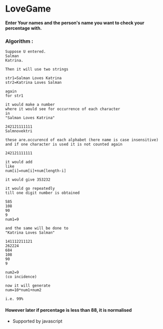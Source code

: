 # LoveGame

**Enter Your names and the person's name you want to check your percentage with.**

### Algorithm : 
```
Suppose U entered.
Salman
Katrina.

Then it will use two strings

str1=Salman Loves Katrina
str2=Katrina Loves Salman

again
for str1

it would make a number
where it would see for occurrence of each character
in 
"Salman Loves Katrina"

242121111111
Salmnovektri

these are.occurencd of each alphabet (here name is case insensitive)
and if one character is used it is not counted again

242121111111

it would add
like
num[i]=num[i]+num[length-i]

it would give 353232

it would go repeatedly 
till one digit number is obtained

585
108
90
9
num1=9

and the same will be done to 
"Katrina Loves Salman"

141112211121
262224
684
108
90
9

num2=9
(co incidence)

now it will generate
num=10*num1+num2

i.e. 99%
```

#### However later if percentage is less than 88, it is normalised

- Supported by javascript
